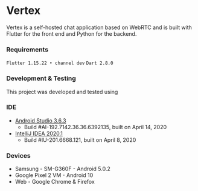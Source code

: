 # Vertex

Vertex is a self-hosted chat application based on WebRTC and is built with Flutter for the front end and Python for the backend.

### Requirements

`Flutter 1.15.22 • channel dev`
`Dart 2.8.0`

### Development & Testing
This project was developed and tested using

### IDE
* [Android Studio 3.6.3](https://developer.android.com/studio)
  - Build #AI-192.7142.36.36.6392135, built on April 14, 2020
* [IntelliJ IDEA 2020.1](https://www.jetbrains.com/idea/)
  - Build #IU-201.6668.121, built on April 8, 2020
  
### Devices
* Samsung - SM-G360F - Android 5.0.2
* Google Pixel 2 VM - Android 10
* Web - Google Chrome & Firefox
